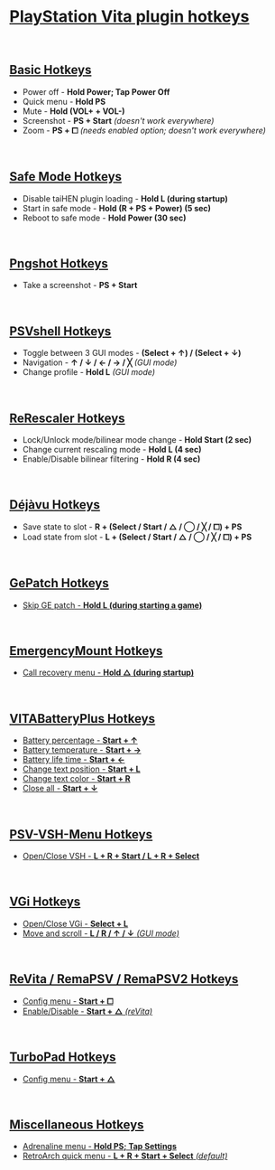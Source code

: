 # <u>PlayStation Vita plugin hotkeys</u>
<br>

## <u>Basic Hotkeys</u>
- Power off - **Hold Power; Tap Power Off**
- Quick menu - **Hold PS**
- Mute - **Hold (VOL+ + VOL-)**
- Screenshot - **PS + Start** *(doesn't work everywhere)*
- Zoom - **PS + ⧠** *(needs enabled option; doesn't work everywhere)*
<br>

## <u>Safe Mode Hotkeys</u>
- Disable taiHEN plugin loading - **Hold L (during startup)**
- Start in safe mode - **Hold (R + PS + Power) (5 sec)**
- Reboot to safe mode - **Hold Power (30 sec)**
<br>

## <u>[Pngshot Hotkeys](https://github.com/xyzz/pngshot#usage)</u>
- Take a screenshot - **PS + Start**
<br>

## <u>[PSVshell Hotkeys](https://github.com/Electry/PSVshell#how-to-use)</u>
- Toggle between 3 GUI modes - **(Select + ↑) / (Select + ↓)**
- Navigation - **↑ / ↓ / ← / → / ╳** *(GUI mode)*
- Change profile - **Hold L** *(GUI mode)*
<br>

## <u>[ReRescaler Hotkeys](http://wololo.net/talk/viewtopic.php?f=52&t=49666)</u>
- Lock/Unlock mode/bilinear mode change - **Hold Start (2 sec)** 
- Change current rescaling mode - **Hold L (4 sec)**
- Enable/Disable bilinear filtering - **Hold R (4 sec)**
<br>

## <u>[Déjàvu Hotkeys](https://github.com/TheOfficialFloW/dejavu#saveload-state-procedure)</u>
- Save state to slot - **R + (Select / Start / △ / ◯ / ╳ / ⧠) + PS**
- Load state from slot - **L + (Select / Start / △ / ◯ / ╳ / ⧠) + PS**
<br>

## <u>[GePatch Hotkeys](https://github.com/TheOfficialFloW/GePatch#changelog-v02)
- Skip GE patch - **Hold L (during starting a game)**
<br>

## <u>[EmergencyMount Hotkeys](https://forum.devchroma.nl/index.php/topic,183.0.html)</u>
- Call recovery menu - **Hold △ (during startup)**
<br>

## <u>[VITABatteryPlus Hotkeys](https://github.com/Electric1447/VITABatteryPlus#controls)</u>
- Battery percentage - **Start + ↑**
- Battery temperature - **Start + →**
- Battery life time - **Start + ←**
- Change text position - **Start + L**
- Change text color - **Start + R**
- Close all - **Start + ↓**
<br>

## <u>[PSV-VSH-Menu Hotkeys](https://github.com/SilentNightx/PSV-VSH-Menu#installation)</u>
- Open/Close VSH - **L + R + Start / L + R + Select**
<br>

## <u>[VGi Hotkeys](https://github.com/Electry/VGi#controls)</u>
- Open/Close VGi - **Select + L**
- Move and scroll - **L / R / ↑ / ↓** *(GUI mode)*
<br>

## <u>[ReVita ](https://github.com/MERLev/reVita#usage)[/ RemaPSV ](https://wololo.net/talk/viewtopic.php?t=49752)[/ RemaPSV2 Hotkeys](https://github.com/MERLev/remaPSV2#installation)</u>
- Config menu - **Start + ⧠**
- Enable/Disable - **Start + △** *(reVita)*
<br>

## <u>[TurboPad Hotkeys](https://wololo.net/talk/viewtopic.php?t=48065)</u>
- Config menu - **Start + △**
<br>

## <u>Miscellaneous Hotkeys</u>
- Adrenaline menu - **Hold PS; Tap Settings**
- RetroArch quick menu - **L + R + Start + Select** *(default)*
<br>
